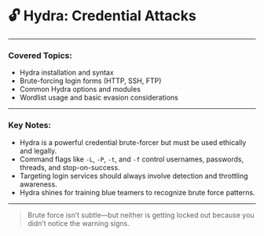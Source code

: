 # 🔓 Hydra: Credential Attacks

---

### Covered Topics:

- Hydra installation and syntax
- Brute-forcing login forms (HTTP, SSH, FTP)
- Common Hydra options and modules
- Wordlist usage and basic evasion considerations

---

### Key Notes:

- Hydra is a powerful credential brute-forcer but must be used ethically and legally.
- Command flags like `-L`, `-P`, `-t`, and `-f` control usernames, passwords, threads, and stop-on-success.
- Targeting login services should always involve detection and throttling awareness.
- Hydra shines for training blue teamers to recognize brute force patterns.

---

> Brute force isn’t subtle—but neither is getting locked out because you didn’t notice the warning signs.

